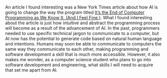 An article I found interesting was a New York Times article about how AI is going to change the way the program titled [It’s the End of Computer Programming as We Know It. \(And I Feel Fine.\)](https://www.nytimes.com/2023/06/02/opinion/ai-coding.html?searchResultPosition=14). 
 What I found interesting about the article is just how intuitive and abstract the programming process will become as a result of the advancement of AI. In the past, programmers needed to use specific technical jargon to communicate to a computer, but AI now has the potential to generate code based on natural human language and intentions.
 Humans may soon be able to communicate to computers the same way they communicate to each other, making programming and software development a skill that is much more accessible.
 However, it also makes me wonder, as a computer science student who plans to go into software development and engineering, what skills I will need to acquire that set me apart from AI. 
